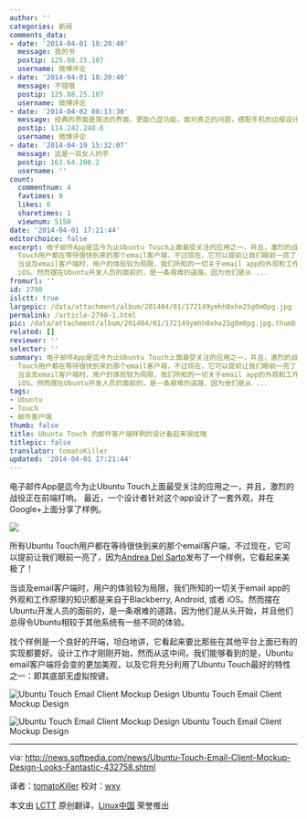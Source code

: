 ```yaml
---
author: ''
categories: 新闻
comments_data:
- date: '2014-04-01 18:20:40'
  message: 我的书
  postip: 125.88.25.107
  username: 微博评论
- date: '2014-04-01 18:20:40'
  message: 不错哦
  postip: 125.88.25.107
  username: 微博评论
- date: '2014-04-02 08:13:30'
  message: 经典的界面是简洁的界面，更能凸显功能，面对真正的问题，搭配手机的边框设计也确实漂亮，赞一个
  postip: 114.242.248.6
  username: 微博评论
- date: '2014-04-19 15:32:07'
  message: 这是一双女人的手
  postip: 161.64.208.2
  username: ''
count:
  commentnum: 4
  favtimes: 0
  likes: 0
  sharetimes: 1
  viewnum: 5150
date: '2014-04-01 17:21:44'
editorchoice: false
excerpt: 电子邮件App是迄今为止Ubuntu Touch上面最受关注的应用之一，并且，激烈的战役正在前端打响。 最近，一个设计者针对这个app设计了一套外观，并在Google+上面分享了样例。  所有Ubuntu
  Touch用户都在等待很快到来的那个email客户端，不过现在，它可以提前让我们眼前一亮了，因为Andrea Del Sarto发布了一个样例，它看起来美极了！
  当谈及email客户端时，用户的体验较为局限，我们所知的一切关于email app的外观和工作原理的知识都是来自于Blackberry, Android, 或者
  iOS。然而摆在Ubuntu开发人员的面前的，是一条艰难的道路，因为他们是从 ...
fromurl: ''
id: 2790
islctt: true
largepic: /data/attachment/album/201404/01/172149ymhh0xhe25g0m0pg.jpg
permalink: /article-2790-1.html
pic: /data/attachment/album/201404/01/172149ymhh0xhe25g0m0pg.jpg.thumb.jpg
related: []
reviewer: ''
selector: ''
summary: 电子邮件App是迄今为止Ubuntu Touch上面最受关注的应用之一，并且，激烈的战役正在前端打响。 最近，一个设计者针对这个app设计了一套外观，并在Google+上面分享了样例。  所有Ubuntu
  Touch用户都在等待很快到来的那个email客户端，不过现在，它可以提前让我们眼前一亮了，因为Andrea Del Sarto发布了一个样例，它看起来美极了！
  当谈及email客户端时，用户的体验较为局限，我们所知的一切关于email app的外观和工作原理的知识都是来自于Blackberry, Android, 或者
  iOS。然而摆在Ubuntu开发人员的面前的，是一条艰难的道路，因为他们是从 ...
tags:
- Ubuntu
- Touch
- 邮件客户端
thumb: false
title: Ubuntu Touch 的邮件客户端样例的设计看起来很炫哦
titlepic: false
translator: tomatoKiller
updated: '2014-04-01 17:21:44'
---
```


电子邮件App是迄今为止Ubuntu Touch上面最受关注的应用之一，并且，激烈的战役正在前端打响。 最近，一个设计者针对这个app设计了一套外观，并在Google+上面分享了样例。


![](/data/attachment/album/201404/01/172149ymhh0xhe25g0m0pg.jpg)


所有Ubuntu Touch用户都在等待很快到来的那个email客户端，不过现在，它可以提前让我们眼前一亮了，因为[Andrea Del Sarto](https://plus.google.com/u/0/+AndreaDelSarto88/posts/75vU5XoNDjA)发布了一个样例，它看起来美极了！


当谈及email客户端时，用户的体验较为局限，我们所知的一切关于email app的外观和工作原理的知识都是来自于Blackberry, Android, 或者 iOS。然而摆在Ubuntu开发人员的面前的，是一条艰难的道路，因为他们是从头开始，并且他们总得令Ubuntu相较于其他系统有一些不同的体验。


找个样例是一个良好的开端，坦白地讲，它看起来要比那些在其他平台上面已有的实现都要好。设计工作才刚刚开始，然而从这中间，我们能够看到的是，Ubuntu email客户端将会变的更加美观，以及它将充分利用了Ubuntu Touch最好的特性之一：即其底部无虚拟按键。


![Ubuntu Touch Email Client Mockup Design](/data/attachment/album/201404/01/172150rxaxvuhraj2huuvh.jpg) Ubuntu Touch Email Client Mockup Design


![Ubuntu Touch Email Client Mockup Design](/data/attachment/album/201404/01/172151bzvpw007zj7nps79.jpg) Ubuntu Touch Email Client Mockup Design




---


via: <http://news.softpedia.com/news/Ubuntu-Touch-Email-Client-Mockup-Design-Looks-Fantastic-432758.shtml>


译者：[tomatoKiller](https://github.com/tomatoKiller) 校对：[wxy](https://github.com/wxy)


本文由 [LCTT](https://github.com/LCTT/TranslateProject) 原创翻译，[Linux中国](http://linux.cn/) 荣誉推出